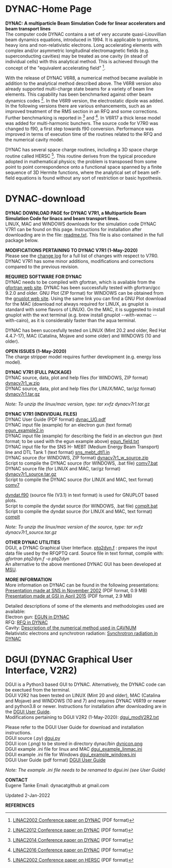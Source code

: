 # DYNAC-Home Page

**DYNAC: A multiparticle Beam Simulation Code for linear accelerators and beam transport lines**  
The computer code DYNAC contains a set of very accurate quasi-Liouvillian beam dynamics equations, introduced in 1994. It is applicable to protons, heavy ions and non-relativistic electrons. Long accelerating elements with complex and/or asymmetric longitudinal electromagnetic fields (e.g. superconducting cavities) may be treated as one cavity (in stead of individual cells) with this analytical method. This is achieved through the concept of the "equivalent accelerating field" [^1].

With the release of DYNAC V6R8, a numerical method became available in addition to the analytical method described above. The V6R8 version also already supported multi-charge state beams for a variety of beam line elements. This capability has been benchmarked against other beam dynamics codes [^2]. In the V6R9 version, the electrostatic dipole was added. In the following versions there are various enhancements, such as an improved treatment of the RMS section in an RFQ and some corrections. Further benchmarking is reported in [^3] and [^4]. In V6R17 a thick lense model was added for multi-harmonic bunchers. The source code for V7R0 was changed to f90, a first step towards f90 conversion. Performance was improved in terms of execution time of the routines related to the RFQ and the numerical cavity model.

DYNAC has several space charge routines, including a 3D space charge routine called HERSC [^5]. This routine derives from the typical procedure adopted in mathematical physics; the problem is transposed from some point to point correspondence onto a functional space spanned by a finite sequence of 3D Hermite functions, where the analytical set of beam self-field equations is found without any sort of restriction or basic hypothesis.

# DYNAC-download
**DYNAC DOWNLOAD PAGE for DYNAC V7R1, a Multiparticle Beam Simulation Code for linacs and beam transport lines.**  
LINUX, MAC and WINDOWS downloads for the simulation code DYNAC V7R1 can be found on this page. Instructions for installation after downloading are in the file: [readme.txt](https://github.com/dynac-source/DYNAC-download/files/6633754/readme.txt). This file is also contained in the full package below.

**MODIFICATIONS PERTAINING TO DYNAC V7R1 (1-May-2020)**  
Please see the [change log](https://github.com/dynac-source/DYNAC-download/files/6633795/modV7R1.txt) for a full list of changes with respect to V7R0.  
DYNAC V7R1 has some minor additions, modifications and corrections compared to the previous revision.


**REQUIRED SOFTWARE FOR DYNAC**  
DYNAC needs to be compiled with gfortran, which is available from the [gfortran web site](http://gcc.gnu.org/wiki/GFortranBinaries). DYNAC has been successfully tested with gfortran/gcc 9.2.0 and older.
GNU Plot (ZIP format) for WINDOWS can be obtained from the [gnuplot web site](http://sourceforge.net/projects/gnuplot/).
Using the same link you can find a GNU Plot download for the MAC (download not always required for LINUX, as gnuplot is standard with some flavors of LINUX). On the MAC, it is suggested to install gnuplot with the wxt terminal (e.g. brew install gnuplot --with-wxmac --with-cairo), as it is considerably faster than the aqua terminal.

DYNAC has been succesfully tested on LINUX (Mint 20.2 and older, Red Hat 4.4.7-17), MAC (Catalina, Mojave and some older) and WINDOWS (10 and older).

**OPEN ISSUES (1-May-2020)**  
The charge stripper model requires further development (e.g. energy loss model).

**DYNAC V7R1 (FULL PACKAGE)**  
DYNAC source, data, plot and help files (for WINDOWS, ZIP format) [dynacv7r1_w.zip](https://github.com/dynac-source/DYNAC-download/files/7769406/dynacv7r1_w.zip)  
DYNAC source, data, plot and help files (for LINUX/MAC, tar/gz format) [dynacv7r1.tar.gz](https://github.com/dynac-source/DYNAC-download/files/7769411/dynacv7r1.tar.gz)  

*Note: To unzip the linux/mac version, type: tar xvfz dynacv7r1.tar.g*z  

**DYNAC V7R1 (INDIVIDUAL FILES)**  
DYNAC User Guide (PDF format) [dynac_UG.pdf](https://github.com/dynac-source/DYNAC-download/files/6633231/dynac_UG.pdf)  
DYNAC input file (example) for an electron gun (text format) [egun_example2.in](https://github.com/dynac-source/DYNAC-download/blob/main/egun_example2.in)  
DYNAC input file (example) for describing the field in an electron gun (text format; to be used with the egun example above) [egun_field.txt](https://github.com/dynac-source/DYNAC-download/files/6633699/egun_field.txt)  
DYNAC input file for the SNS H- MEBT (Medium Energy Beam Transport) line and DTL Tank 1 (text format) [sns_mebt_dtl1.in](https://github.com/dynac-source/DYNAC-download/blob/main/sns_mebt_dtl1.in)  
DYNAC source (for WINDOWS, ZIP format) [dynacv7r1_w_source.zip](https://github.com/dynac-source/DYNAC-download/files/6633779/dynacv7r1_w_source.zip)    
Script to compile the DYNAC source (for WINDOWS, .bat file) [comv7.bat](https://github.com/dynac-source/DYNAC-download/blob/main/comv7.bat)  
DYNAC source file (for LINUX and MAC, tar/gz format) [dynacv7r1_source.tar.gz](https://github.com/dynac-source/DYNAC-download/files/7769414/dynacv7r1_source.tar.gz)  
Script to compile the DYNAC source (for LINUX and MAC, text format) [comv7](https://github.com/dynac-source/DYNAC-download/blob/main/comv7)  


[dyndat.f90](https://github.com/dynac-source/DYNAC-download/blob/main/dyndat.f90) (source file (V3.1) in text format) is used for GNUPLOT based plots.  
Script to compile the dyndat source (for WINDOWS, .bat file) [complt.bat](https://github.com/dynac-source/DYNAC-download/blob/main/complt.bat)  
Script to compile the dyndat source (for LINUX and MAC, text format) [complt](https://github.com/dynac-source/DYNAC-download/blob/main/complt)  

*Note: To unzip the linux/mac version of the source, type: tar xvfz dynacv7r1_source.tar.gz*


**OTHER DYNAC UTILITIES**  
DGUI, a DYNAC Graphical User Interface.
[ptq2dyn.f](https://github.com/dynac-source/DYNAC-download/blob/main/ptq2dyn.f) : prepares the input data file used by the RFQPTQ card. Source file in text format, compile with:  
*gfortran ptq2dyn.f -o ptq2dyn*  
An alternative to the above mentioned DYNAC GUI has been developed at [MSU](https://github.com/NSCLAlt/DynacGUI).

**MORE INFORMATION**  
More information on DYNAC can be found in the following presentations:  
[Presentation made at SNS in November 2002](https://github.com/dynac-source/DYNAC-download/blob/main/dynac_presentation.pdf) (PDF format, 0.9 MB)  
[Presentation made at GSI in April 2015](https://github.com/dynac-source/DYNAC-download/blob/main/GSI_DYNAC_2015_Apr.pdf) (PDF format, 2.9 MB)  

Detailed descriptions of some of the elements and methodologies used are available:  
Electron gun: [EGUN in DYNAC](https://github.com/dynac-source/DYNAC-download/blob/main/egun_bode_2010_07_03.pdf)  
RFQ: [RFQ in DYNAC](https://github.com/dynac-source/DYNAC-download/blob/main/RFQ_2018_05_14.pdf)  
Cavity: [Description of the numerical method used in CAVNUM](https://github.com/dynac-source/DYNAC-download/blob/main/cavity_bode_2016_10_03.pdf)  
Relativistic electrons and synchrotron radiation: [Synchrotron radiation in DYNAC](https://github.com/dynac-source/DYNAC-download/blob/main/synch_rad_2010_07_03.pdf)    

# DGUI (DYNAC Graphical User Interface, V2R2)  
DGUI is a Python3 based GUI to DYNAC. Alternatively, the DYNAC code can be exectued from the terminal.  
DGUI V2R2 has been tested on LINUX (Mint 20 and older), MAC (Catalina and Mojave) and WINDOWS (10 and 7) and requires DYNAC V6R19 or newer and python3.8 or newer.
Instructions for installation after downloading are in the [DGUI User Guide](https://github.com/dynac-source/DYNAC-download/blob/main/dgui_UG.pdf).  
Modifications pertaining to DGUI V2R2 (1-May-2020): [dgui_modV2R2.txt](https://github.com/dynac-source/DYNAC-download/files/7769687/dgui_modV2R2.txt)  

Please refer to the DGUI User Guide for download and installation instructions.  
DGUI source (.py) [dgui.py](https://github.com/dynac-source/DYNAC-download/blob/main/dgui.py)  
DGUI icon (.png) to be stored in directory dynac/bin [dynicon.png](https://github.com/dynac-source/DYNAC-download/blob/main/dynicon.png)  
DGUI example .ini file for linux and MAC [dgui_example_linmac.ini](https://github.com/dynac-source/DYNAC-download/blob/main/dgui_example_linmac.ini)  
DGUI example .ini file for  Windows [dgui_example_windows.ini](https://github.com/dynac-source/DYNAC-download/blob/main/dgui_example_windows.ini)  
DGUI User Guide (pdf format) [DGUI User Guide](https://github.com/dynac-source/DYNAC-download/blob/main/dgui_UG.pdf)  

*Note: The example .ini file needs to be renamed to dgui.ini (see User Guide)*  

**CONTACT**  
Eugene Tanke 
Email: dynacatgithub at gmail.com  

Updated 2-Jan-2022
  

**REFERENCES**  
[^1]: [LINAC2002 Conference paper on DYNAC](https://github.com/dynac-source/DYNAC-download/blob/main/LINAC2002_TH429.PDF) (PDF format)  
[^2]: [LINAC2012 Conference paper on DYNAC](https://github.com/dynac-source/DYNAC-download/blob/main/LINAC2012_thpb065.pdf) (PDF format)  
[^3]: [LINAC2014 Conference paper on DYNAC](https://github.com/dynac-source/DYNAC-download/blob/main/LINAC2014_thpp043.pdf) (PDF format)  
[^4]: [LINAC2016 Conference paper on DYNAC](https://github.com/dynac-source/DYNAC-download/blob/main/LINAC2016_MOPRC007.pdf) (PDF format)  
[^5]: [LINAC2002 Conference paper on HERSC](https://github.com/dynac-source/DYNAC-download/blob/main/LINAC2002_TH424.PDF) (PDF format)  


